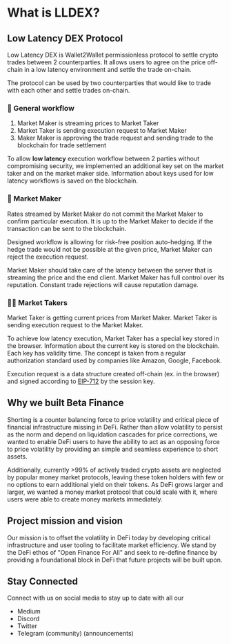# What is LLDEX?

## Low Latency DEX Protocol

Low Latency DEX is Wallet2Wallet permissionless protocol to settle crypto trades between 2 counterparties. It allows users to agree on the price off-chain in a low latency environment and settle the trade on-chain.

The protocol can be used by two counterparties that would like to trade with each other and settle trades on-chain. 

### 🤝 General workflow

1. Market Maker is streaming prices to Market Taker
2. Market Taker is sending execution request to Market Maker
3. Maker Maker is approving the trade request and sending trade to the blockchain for trade settlement

To allow **low latency** execution workflow between 2 parties without compromising security, we implemented an additional key set on the market taker and on the market maker side. Information about keys used for low latency workflows is saved on the blockchain.

### 🤝 Market Maker

Rates streamed by Market Maker do not commit the Market Maker to confirm particular execution. It is up to the Market Maker to decide if the transaction can be sent to the blockchain. 

Designed workflow is allowing for risk-free position auto-hedging. If the hedge trade would not be possible at the given price, Market Maker can reject the execution request.

Market Maker should take care of the latency between the server that is streaming the price and the end client. Market Maker has full control over its reputation. Constant trade rejections will cause reputation damage.

### 👨‍🌾 Market Takers

Market Taker is getting current prices from Market Maker. Market Taker is sending execution request to the Market Maker. 

To achieve low latency execution, Market Taker has a special key stored in the browser. Information about the current key is stored on the blockchain. Each key has validity time. The concept is taken from a regular authorization standard used by companies like Amazon, Google, Facebook.

Execution request is a data structure created off-chain \(ex. in the browser\) and signed according to [EIP-712](https://eips.ethereum.org/EIPS/eip-712) by the session key.

## Why we built Beta Finance

Shorting is a counter balancing force to price volatility and critical piece of financial infrastructure missing in DeFi. Rather than allow volatility to persist as the norm and depend on liquidation cascades for price corrections, we wanted to enable DeFi users to have the ability to act as an opposing force to price volatility by providing an simple and seamless experience to short assets. 

Additionally, currently &gt;99% of actively traded crypto assets are neglected by popular money market protocols, leaving these token holders with few or no options to earn additional yield on their tokens. As DeFi grows larger and larger, we wanted a money market protocol that could scale with it, where users were able to create money markets immediately. 

## 

## Project mission and vision

Our mission is to offset the volatility in DeFi today by developing critical infrastructure and user tooling to facilitate market efficiency. We stand by the DeFi ethos of "Open Finance For All" and seek to re-define finance by providing a foundational block in DeFi that future projects will be built upon.





## Stay Connected

Connect with us on social media to stay up to date with all our 

* Medium
* Discord
* Twitter
* Telegram \(community\) \(announcements\)



